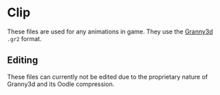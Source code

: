 # Clip

These files are used for any animations in game. They use the [Granny3d](https://www.radgametools.com/granny.html) `.gr2` format.

## Editing
These files can currently not be edited due to the proprietary nature of Granny3d and its Oodle compression.
